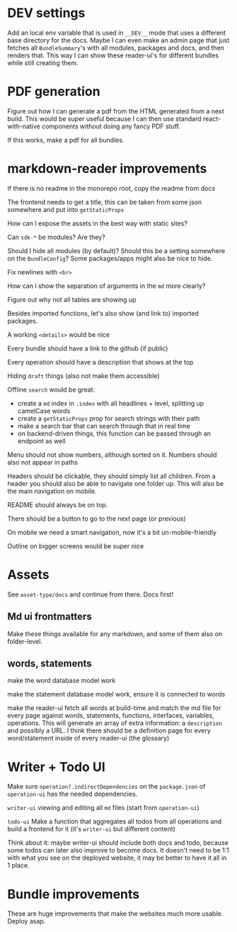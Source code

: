 # DEV settings

Add an local env variable that is used in `__DEV__` mode that uses a different base directory for the docs. Maybe I can even make an admin page that just fetches all `BundleSummary`'s with all modules, packages and docs, and then renders that. This way I can show these reader-ui's for different bundles while still creating them.

# PDF generation

Figure out how I can generate a pdf from the HTML generated from a next build. This would be super useful because I can then use standard react-with-native components without doing any fancy PDF stuff.

If this works, make a pdf for all bundles.

# markdown-reader improvements

If there is no readme in the monorepo root, copy the readme from docs

The frontend needs to get a title, this can be taken from some json somewhere and put into `getStaticProps`

How can I expose the assets in the best way with static sites?

Can `sdk-*` be modules? Are they?

Should I hide all modules (by default)? Should this be a setting somewhere on the `BundleConfig`? Some packages/apps might also be nice to hide.

Fix newlines with `<br>`

How can I show the separation of arguments in the `md` more clearly?

Figure out why not all tables are showing up

Besides imported functions, let's also show (and link to) imported packages.

A working `<details>` would be nice

Every bundle should have a link to the github (if public)

Every operation should have a description that shows at the top

Hiding `draft` things (also not make them accessible)

Offline `search` would be great:

- create a `md` index in `.index` with all headlines + level, splitting up camelCase words
- create a `getStaticProps` prop for search strings with their path
- make a search bar that can search through that in real time
- on backend-driven things, this function can be passed through an endpoint as well

Menu should not show numbers, although sorted on it. Numbers should also not appear in paths

Headers should be clickable, they should simply list all children. From a header you should also be able to navigate one folder up. This will also be the main navigation on mobile.

README should always be on top.

There should be a button to go to the next page (or previous)

On mobile we need a smart navigation, now it's a bit un-mobile-friendly

Outline on bigger screens would be super nice

# Assets

See `asset-type/docs` and continue from there. Docs first!

## Md ui frontmatters

Make these things available for any markdown, and some of them also on folder-level.

## words, statements

make the word database model work

make the statement database model work, ensure it is connected to words

make the reader-ui fetch all words at build-time and match the md file for every page against words, statements, functions, interfaces, variables, operations. This will generate an array of extra information: a `description` and possibly a URL. I think there should be a definition page for every word/statement inside of every reader-ui (the glossary)

# Writer + Todo UI

Make sure `operation?.indirectDependencies` on the `package.json` of `operation-ui` has the needed dependencies.

`writer-ui` viewing and editing all `md` files (start from `operation-ui`)

`todo-ui` Make a function that aggregates all todos from all operations and build a frontend for it (it's `writer-ui` but different content)

Think about it: maybe writer-ui should include both docs and todo, because some todos can later also improve to become docs. It doesn't need to be 1:1 with what you see on the deployed website, it may be better to have it all in 1 place.

# Bundle improvements

These are huge improvements that make the websites much more usable. Deploy asap.
